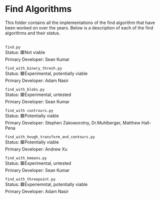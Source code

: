 # Find Algorithms
This folder contains all the implementations of the find algorithm that have been worked on over the years. Below is a description of each of the find algorithms and their status.<br><br>

<code>find.py</code><br>
Status: 🟥Not viable<br>
Primary Developer: Sean Kumar

<code>find_with_binary_thresh.py</code><br>
Status: 🟩Experimental, potentially viable<br>
Primary Developer: Adam Nasir

<code>find_with_blobs.py</code><br>
Status: 🟥Experimental, untested<br>
Primary Developer: Sean Kumar

<code>find_with contrours.py</code><br>
Status: 🟩Potentially viable<br>
Primary Developer: Stephen Zakoworotny, Dr.Muhlberger, Matthew Hall-Pena

<code>find_with_hough_transform_and_contours.py</code><br>
Status: 🟩Potentially viable<br>
Primary Developer: Andrew Xu

<code>find_with_kmeans.py</code><br>
Status: 🟥Experimental, untested<br>
Primary Developer: Sean Kumar

<code>find_with_threepoint.py</code><br>
Status: 🟩Experiemntal, potentially viable<br>
Primary Developer: Adam Nasir
